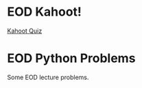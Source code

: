 # EOD Kahoot!
[Kahoot Quiz](https://create.kahoot.it/v2/details/c0aed6d0-2e12-483e-aaa5-e65ea0efdbf9)

# EOD Python Problems
Some EOD lecture problems. 
